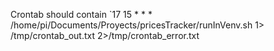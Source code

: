 Crontab should contain `17 15 * * * /home/pi/Documents/Proyects/pricesTracker/runInVenv.sh 1> /tmp/crontab_out.txt 2>/tmp/crontab_error.txt


